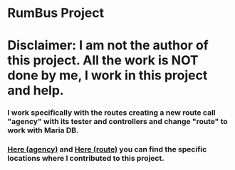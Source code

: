 # RumBus Project
# Disclaimer: I am not the author of this project. All the work is NOT done by me, I work in this project and help.

### I work specifically with the routes creating a new route call "agency" with its tester and controllers and change "route" to work with Maria DB.
### [Here (agency)](https://github.com/Jeziel18/rumbus_service_ts-staging/tree/master/src/routes/agency) and [Here (route)](https://github.com/Jeziel18/rumbus_service_ts-staging/tree/master/src/routes/route) you can find the specific locations where I contributed to this project.
